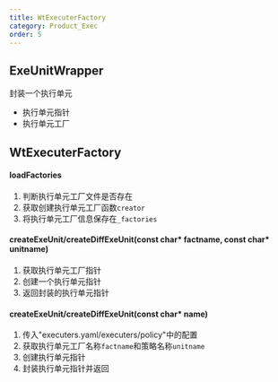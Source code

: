 ```yaml
---
title: WtExecuterFactory
category: Product_Exec
order: 5
---
```


## ExeUnitWrapper
封装一个执行单元
- 执行单元指针
- 执行单元工厂

## WtExecuterFactory

#### loadFactories
1. 判断执行单元工厂文件是否存在
2. 获取创建执行单元工厂函数`creator`
3. 将执行单元工厂信息保存在`_factories`

#### createExeUnit/createDiffExeUnit(const char* factname, const char* unitname)
1. 获取执行单元工厂指针
2. 创建一个执行单元指针
3. 返回封装的执行单元指针

#### createExeUnit/createDiffExeUnit(const char* name)
1. 传入"executers.yaml/executers/policy"中的配置
2. 获取执行单元工厂名称`factname`和策略名称`unitname`
3. 创建执行单元指针
4. 封装执行单元指针并返回
